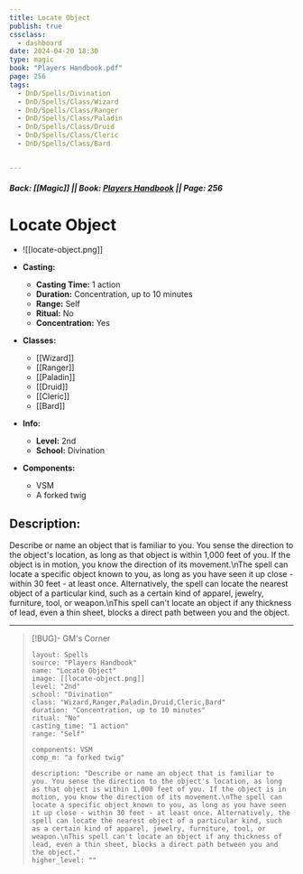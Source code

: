 ```yaml
---
title: Locate Object
publish: true
cssclass:
  - dashboard
date: 2024-04-20 18:30
type: magic
book: "Players Handbook.pdf"
page: 256
tags:
  - DnD/Spells/Divination
  - DnD/Spells/Class/Wizard
  - DnD/Spells/Class/Ranger
  - DnD/Spells/Class/Paladin
  - DnD/Spells/Class/Druid
  - DnD/Spells/Class/Cleric
  - DnD/Spells/Class/Bard


---
```


##### Back: [[Magic]] || Book: [Players Handbook](https://drive.google.com/drive/folders/1O5bhpYizcIT5xxAoLOuzCRht_PVS7VSG?usp=sharing) || Page: 256

# Locate Object
- ![[locate-object.png]]
- **Casting:**
    - **Casting Time:** 1 action
    - **Duration:** Concentration, up to 10 minutes
    - **Range:** Self
    - **Ritual:** No
    - **Concentration:** Yes
- **Classes:**
    - [[Wizard]]
    - [[Ranger]]
    - [[Paladin]]
    - [[Druid]]
    - [[Cleric]]
    - [[Bard]]

- **Info:**
    - **Level:** 2nd
    - **School:** Divination
- **Components:**
    - VSM
    - A forked twig

## Description:
Describe or name an object that is familiar to you. You sense the direction to the object's location, as long as that object is within 1,000 feet of you. If the object is in motion, you know the direction of its movement.\nThe spell can locate a specific object known to you, as long as you have seen it up close - within 30 feet - at least once. Alternatively, the spell can locate the nearest object of a particular kind, such as a certain kind of apparel, jewelry, furniture, tool, or weapon.\nThis spell can't locate an object if any thickness of lead, even a thin sheet, blocks a direct path between you and the object.



---

> [!BUG]- GM's Corner
>
> ```statblock
> layout: Spells
> source: "Players Handbook"
> name: "Locate Object"
> image: [[locate-object.png]]
> level: "2nd"
> school: "Divination"
> class: "Wizard,Ranger,Paladin,Druid,Cleric,Bard"
> duration: "Concentration, up to 10 minutes"
> ritual: "No"
> casting_time: "1 action"
> range: "Self"
>
> components: VSM
> comp_m: "a forked twig"
>
> description: "Describe or name an object that is familiar to you. You sense the direction to the object's location, as long as that object is within 1,000 feet of you. If the object is in motion, you know the direction of its movement.\nThe spell can locate a specific object known to you, as long as you have seen it up close - within 30 feet - at least once. Alternatively, the spell can locate the nearest object of a particular kind, such as a certain kind of apparel, jewelry, furniture, tool, or weapon.\nThis spell can't locate an object if any thickness of lead, even a thin sheet, blocks a direct path between you and the object."
> higher_level: ""
> ```

